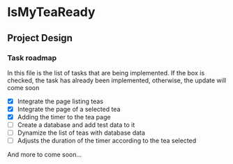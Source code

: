 # IsMyTeaReady

## Project Design

### Task roadmap

In this file is the list of tasks that are being implemented. If the box is checked, the task has already been implemented, otherwise, the update will come soon

- [X] Integrate the page listing teas
- [X] Integrate the page of a selected tea
- [X] Adding the timer to the tea page
- [ ] Create a database and add test data to it
- [ ] Dynamize the list of teas with database data
- [ ] Adjusts the duration of the timer according to the tea selected

And more to come soon...
